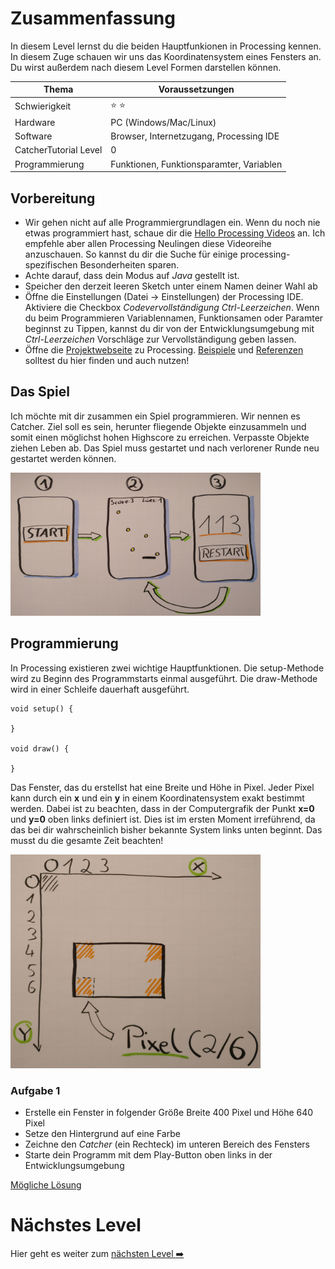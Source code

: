# Zusammenfassung
In diesem Level lernst du die beiden Hauptfunkionen in Processing kennen. In diesem Zuge schauen wir uns das Koordinatensystem eines Fensters an. Du wirst außerdem nach diesem Level Formen darstellen können.

| Thema                 | Voraussetzungen         |
| --------------------- | ----------------------- |
| Schwierigkeit         | :star: :star:           |
| Hardware              | PC (Windows/Mac/Linux)  |
| Software              | Browser, Internetzugang, Processing IDE        |
| CatcherTutorial Level | 0                       |
| Programmierung        | Funktionen, Funktionsparamter, Variablen|

## Vorbereitung
- Wir gehen nicht auf alle Programmiergrundlagen ein. Wenn du noch nie etwas programmiert hast, schaue dir die [Hello Processing Videos](http://hello.processing.org/) an. Ich empfehle aber allen Processing Neulingen diese Videoreihe anzuschauen. So kannst du dir die Suche für einige processing-spezifischen Besonderheiten sparen.
- Achte darauf, dass dein Modus auf *Java* gestellt ist.
- Speicher den derzeit leeren Sketch unter einem Namen deiner Wahl ab
- Öffne die Einstellungen (Datei -> Einstellungen) der Processing IDE. Aktiviere die Checkbox *Codevervollständigung Ctrl-Leerzeichen*. Wenn du beim Programmieren Variablennamen, Funktionsamen oder Paramter beginnst zu Tippen, kannst du dir von der Entwicklungsumgebung mit *Ctrl-Leerzeichen* Vorschläge zur Vervollständigung geben lassen.
- Öffne die [Projektwebseite](https://processing.org/) zu Processing. [Beispiele](https://processing.org/examples/) und [Referenzen](https://processing.org/reference/) solltest du hier finden und auch nutzen!

## Das Spiel
Ich möchte mit dir zusammen ein Spiel programmieren. Wir nennen es Catcher. Ziel soll es sein, herunter fliegende Objekte einzusammeln und somit einen möglichst hohen Highscore zu erreichen. Verpasste Objekte ziehen Leben ab. Das Spiel muss gestartet und nach verlorener Runde neu gestartet werden können.
<div>
<img src="https://github.com/Flocksserver/CatcherTutorial/raw/master/tutorial/Level1/skizze.png" width="400">
</div>

## Programmierung
In Processing existieren zwei wichtige Hauptfunktionen. Die setup-Methode wird zu Beginn des Programmstarts einmal ausgeführt. Die draw-Methode wird in einer Schleife dauerhaft ausgeführt.
```processing
void setup() {

}

void draw() {

}
```
Das Fenster, das du erstellst hat eine Breite und Höhe in Pixel. Jeder Pixel kann durch ein **x** und ein **y** in einem Koordinatensystem exakt bestimmt werden. Dabei ist zu beachten, dass in der Computergrafik der Punkt **x=0** und **y=0** oben links definiert ist. Dies ist im ersten Moment irreführend, da das bei dir wahrscheinlich bisher bekannte System links unten beginnt. Das musst du die gesamte Zeit beachten!
<div>
<img src="https://github.com/Flocksserver/CatcherTutorial/raw/master/tutorial/Level1/coordinatesystem.png" width="400">
</div>

### Aufgabe 1
- Erstelle ein Fenster in folgender Größe Breite 400 Pixel und Höhe 640 Pixel
- Setze den Hintergrund auf eine Farbe
- Zeichne den *Catcher* (ein Rechteck) im unteren Bereich des Fensters
- Starte dein Programm mit dem Play-Button oben links in der Entwicklungsumgebung

[Mögliche Lösung]()


# Nächstes Level
Hier geht es weiter zum [nächsten Level :arrow_right:](https://github.com/Flocksserver/CatcherTutorial/blob/master/tutorial/Level1/Processing_Tutorial_Level_%232-CatcherGameTutorial.md)
